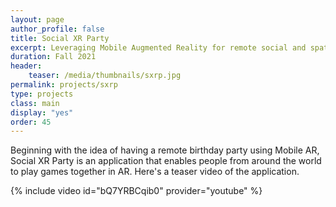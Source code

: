 ```yaml
---
layout: page
author_profile: false
title: Social XR Party
excerpt: Leveraging Mobile Augmented Reality for remote social and spatial experiences.
duration: Fall 2021
header:
    teaser: /media/thumbnails/sxrp.jpg
permalink: projects/sxrp
type: projects
class: main
display: "yes"
order: 45
---
```


Beginning with the idea of having a remote birthday party using Mobile AR, Social XR Party is an application that enables people from around the world to play games together in AR. Here's a teaser video of the application.

{% include video id="bQ7YRBCqib0" provider="youtube" %}